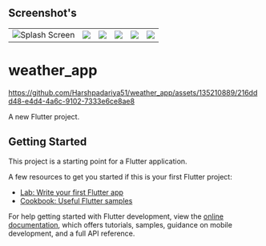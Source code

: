 ## Screenshot's

|             |             |             |             |             |             |
|:-------------:|:-------------:|:-------------:|:-------------:|:-------------:|:-------------:|
| ![Splash Screen](https://github.com/Harshpadariya51/weather_app/assets/135210889/241dae80-8e18-46af-aa71-646fe1e6c77a) | ![             ](https://github.com/Harshpadariya51/weather_app/assets/135210889/2b226e40-824c-43e0-b057-fc2c103f8fc7) | ![             ](https://github.com/Harshpadariya51/weather_app/assets/135210889/6e3cde79-aa41-41df-8e48-d542a4a024d4) | ![             ](https://github.com/Harshpadariya51/weather_app/assets/135210889/edde61ce-5a38-4550-b229-f91162e7f7f2) | ![             ](https://github.com/Harshpadariya51/weather_app/assets/135210889/d7e0d9ce-131f-429a-b646-d88b376e4065) | ![             ](https://github.com/Harshpadariya51/weather_app/assets/135210889/23244417-ce6d-49bc-8d7f-9e278c88858f) | ![             ]	
# weather_app


https://github.com/Harshpadariya51/weather_app/assets/135210889/216ddd48-e4d4-4a6c-9102-7333e6ce8ae8



A new Flutter project.

## Getting Started

This project is a starting point for a Flutter application.

A few resources to get you started if this is your first Flutter project:

- [Lab: Write your first Flutter app](https://docs.flutter.dev/get-started/codelab)
- [Cookbook: Useful Flutter samples](https://docs.flutter.dev/cookbook)

For help getting started with Flutter development, view the
[online documentation](https://docs.flutter.dev/), which offers tutorials,
samples, guidance on mobile development, and a full API reference.
